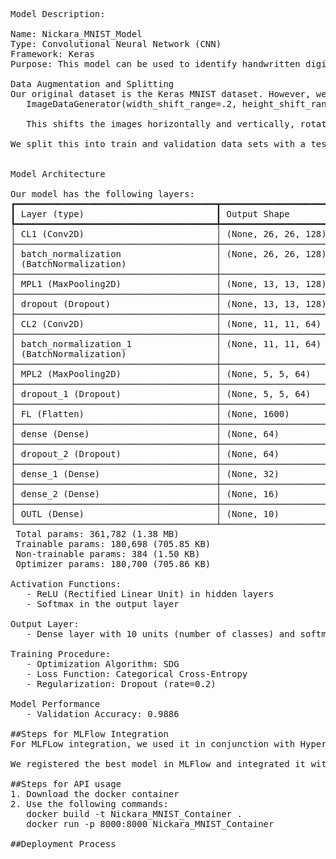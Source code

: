 <pre>
Model Description:

Name: Nickara_MNIST_Model
Type: Convolutional Neural Network (CNN)
Framework: Keras
Purpose: This model can be used to identify handwritten digits. The model was trained using data augmentation, making it more resilient against imperfect data.

Data Augmentation and Splitting
Our original dataset is the Keras MNIST dataset. However, we used ImageDataGenerator to augment the images. Our settings are as follows:
   ImageDataGenerator(width_shift_range=.2, height_shift_range=.2, rotation_range=15, fill_mode='constant',rescale=1./255, zoom_range=[.75,2])

   This shifts the images horizontally and vertically, rotates them a little, zoomins in and out of them, and recales the images to grayscale.

We split this into train and validation data sets with a test_size of 0.2, shuffle=True, and stratifying on the labels.


Model Architecture

Our model has the following layers:
┏━━━━━━━━━━━━━━━━━━━━━━━━━━━━━━━━━━━━━━┳━━━━━━━━━━━━━━━━━━━━━━━━━━━━━┳━━━━━━━━━━━━━━━━━┓
┃ Layer (type)                         ┃ Output Shape                ┃         Param # ┃
┡━━━━━━━━━━━━━━━━━━━━━━━━━━━━━━━━━━━━━━╇━━━━━━━━━━━━━━━━━━━━━━━━━━━━━╇━━━━━━━━━━━━━━━━━┩
│ CL1 (Conv2D)                         │ (None, 26, 26, 128)         │           1,280 │
├──────────────────────────────────────┼─────────────────────────────┼─────────────────┤
│ batch_normalization                  │ (None, 26, 26, 128)         │             512 │
│ (BatchNormalization)                 │                             │                 │
├──────────────────────────────────────┼─────────────────────────────┼─────────────────┤
│ MPL1 (MaxPooling2D)                  │ (None, 13, 13, 128)         │               0 │
├──────────────────────────────────────┼─────────────────────────────┼─────────────────┤
│ dropout (Dropout)                    │ (None, 13, 13, 128)         │               0 │
├──────────────────────────────────────┼─────────────────────────────┼─────────────────┤
│ CL2 (Conv2D)                         │ (None, 11, 11, 64)          │          73,792 │
├──────────────────────────────────────┼─────────────────────────────┼─────────────────┤
│ batch_normalization_1                │ (None, 11, 11, 64)          │             256 │
│ (BatchNormalization)                 │                             │                 │
├──────────────────────────────────────┼─────────────────────────────┼─────────────────┤
│ MPL2 (MaxPooling2D)                  │ (None, 5, 5, 64)            │               0 │
├──────────────────────────────────────┼─────────────────────────────┼─────────────────┤
│ dropout_1 (Dropout)                  │ (None, 5, 5, 64)            │               0 │
├──────────────────────────────────────┼─────────────────────────────┼─────────────────┤
│ FL (Flatten)                         │ (None, 1600)                │               0 │
├──────────────────────────────────────┼─────────────────────────────┼─────────────────┤
│ dense (Dense)                        │ (None, 64)                  │         102,464 │
├──────────────────────────────────────┼─────────────────────────────┼─────────────────┤
│ dropout_2 (Dropout)                  │ (None, 64)                  │               0 │
├──────────────────────────────────────┼─────────────────────────────┼─────────────────┤
│ dense_1 (Dense)                      │ (None, 32)                  │           2,080 │
├──────────────────────────────────────┼─────────────────────────────┼─────────────────┤
│ dense_2 (Dense)                      │ (None, 16)                  │             528 │
├──────────────────────────────────────┼─────────────────────────────┼─────────────────┤
│ OUTL (Dense)                         │ (None, 10)                  │             650 │
└──────────────────────────────────────┴─────────────────────────────┴─────────────────┘
 Total params: 361,782 (1.38 MB)
 Trainable params: 180,698 (705.85 KB)
 Non-trainable params: 384 (1.50 KB)
 Optimizer params: 180,700 (705.86 KB)

Activation Functions:
   - ReLU (Rectified Linear Unit) in hidden layers
   - Softmax in the output layer

Output Layer:
   - Dense layer with 10 units (number of classes) and softmax activation function

Training Procedure:
   - Optimization Algorithm: SDG
   - Loss Function: Categorical Cross-Entropy
   - Regularization: Dropout (rate=0.2)

Model Performance
   - Validation Accuracy: 0.9886

##Steps for MLFlow Integration
For MLFLow integration, we used it in conjunction with HyperOpt. Our search space was on the dropout rate, activation functions for the convolution layers, and the size of the convolution layers. We did 5 evalutions and found that the above architecture without the additional dropouts after the convolution layers performed the best. However, by adding more dropouts we got better results.

We registered the best model in MLFlow and integrated it with APIFlow

##Steps for API usage
1. Download the docker container
2. Use the following commands:
   docker build -t Nickara_MNIST_Container .
   docker run -p 8000:8000 Nickara_MNIST_Container

##Deployment Process
</pre>

